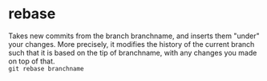 # rebase

Takes new commits from the branch branchname, and inserts them "under" your changes. More precisely, it modifies the history of the current branch such that it is based on the tip of branchname, with any changes you made on top of that.  
`git rebase branchname`

